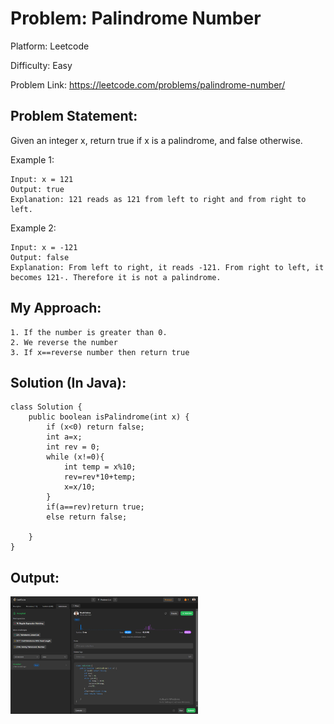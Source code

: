 # Problem: Palindrome Number

Platform: Leetcode

Difficulty: Easy

Problem Link: https://leetcode.com/problems/palindrome-number/

## Problem Statement:

Given an integer x, return true if x is a palindrome, and false otherwise.

Example 1:

    Input: x = 121
    Output: true
    Explanation: 121 reads as 121 from left to right and from right to left.

Example 2:

    Input: x = -121
    Output: false
    Explanation: From left to right, it reads -121. From right to left, it becomes 121-. Therefore it is not a palindrome.

## My Approach:

    1. If the number is greater than 0.
    2. We reverse the number
    3. If x==reverse number then return true


## Solution (In Java):

    class Solution {
        public boolean isPalindrome(int x) {
            if (x<0) return false;
            int a=x;
            int rev = 0;
            while (x!=0){
                int temp = x%10;
                rev=rev*10+temp;
                x=x/10;
            }
            if(a==rev)return true;
            else return false;
            
        }
    }

## Output:
<img
  src="Output.png"
  alt="Alt text"
  title="Optional title"
  style="display: inline-block; margin: 0 auto; max-width: 300px">








